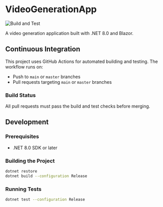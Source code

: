 # VideoGenerationApp

![Build and Test](https://github.com/jbebesi/VideoGenerationApp/actions/workflows/build-and-test.yml/badge.svg)

A video generation application built with .NET 8.0 and Blazor.

## Continuous Integration

This project uses GitHub Actions for automated building and testing. The workflow runs on:
- Push to `main` or `master` branches
- Pull requests targeting `main` or `master` branches

### Build Status

All pull requests must pass the build and test checks before merging.

## Development

### Prerequisites

- .NET 8.0 SDK or later

### Building the Project

```bash
dotnet restore
dotnet build --configuration Release
```

### Running Tests

```bash
dotnet test --configuration Release
```